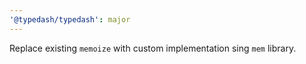 ```yaml
---
'@typedash/typedash': major
---
```


Replace existing `memoize` with custom implementation sing `mem` library.

